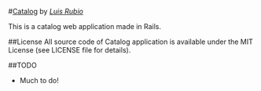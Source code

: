 #[Catalog](https://github.com/luisrubioc/catalog)
by [*Luis Rubio*](http://www.linkedin.com/pub/luis-rubio-contreras/49/7b/532)

This is a catalog web application made in Rails.

##License
All source code of Catalog application is available under the MIT License (see LICENSE file for details).

##TODO

 * Much to do!